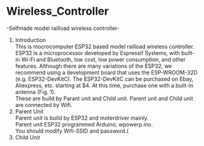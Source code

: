# Wireless_Controller

-Selfmade model railload wireless controller-

<ol>
<li>Introduction<br>
   This is mocrocomputer ESP32 based model railload wireless controller. <br>
   ESP32 is a microprocessor developed by Espressif Systems, with built-in Wi-Fi and Bluetooth, low cost, low power consumption, and other features.
Although there are many variations of the ESP32, we recommend using a development board that uses the ESP-WROOM-32D (e.g. ESP32-DevKitC).
The ESP32-DevKitC can be purchased on Ebay, Aliexpress, etc. starting at $4. At this time, purchase one with a built-in antenna (Fig. 1).<br>
  These are build by Parant unit and Child unit. Parent unit and Child unit are connected by Wifi.<br>

<li>Parent Unit<br>
   Parent unit is build by ESP32 and moterdriver mainly.<br>
   Parent unit ESP32 programmed Arduino, wpowerp.ino.<br>
   You should modify Wifi-SSID and password.(<br>

<li>Child Unit
   
</ol>
